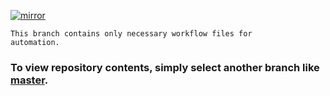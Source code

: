 [![mirror](https://github.com/oscam-mirror/oscam/actions/workflows/mirror-gitlab.yml/badge.svg)](https://github.com/oscam-mirror/oscam/actions/workflows/mirror-gitlab.yml)

<code>This branch contains only necessary workflow files for automation.</code>
### To view repository contents, simply select another branch like [master](../../tree/master).
